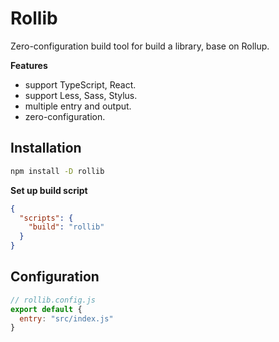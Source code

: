 # Rollib

Zero-configuration build tool for build a library, base on Rollup.

**Features**

- support TypeScript, React.
- support Less, Sass, Stylus.
- multiple entry and output.
- zero-configuration.

## Installation

```sh
npm install -D rollib
```

**Set up build script**

```json
{
  "scripts": {
    "build": "rollib"
  }
}
```

## Configuration

```javascript
// rollib.config.js
export default {
  entry: "src/index.js"
}
```
